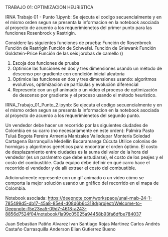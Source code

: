 TRABAJO 01: OPTIMIZACION HEURISTICA

IRNA Trabajo 01 - Punto 1.ipynb:
Se ejecuta el codigo secuencialmente y en el mismo orden segun se presenta la informacion en la notebook asociada al proyecto de acuerdo a los requerimienetos del primer punto para las funciones Rosenbrock y Rastrigin.

Considere las siguientes funciones de prueba:
Función de Rosenbrock
Función de Rastrigin
Función de Schwefel.
Función de Griewank
Función Goldstein-Price
Función de las seis jorobas de camello ()
1. Escoja dos funciones de prueba
2. Optimice las funciones en dos y tres dimensiones usando un método de descenso por gradiente con condición inicial aleatoria
3. Optimice las funciones en dos y tres dimensiones usando: algoritmos evolutivos, optimización de partículas y evolución diferencial
4. Represente con un gif animado o un video el proceso de optimización de descenso por gradiente y el proceso usando el método heurístico.

IRNA_Trabajo_01_Punto_2.ipynb:
Se ejecuta el codigo secuencialmente y en el mismo orden segun se presenta la informacion en la notebook asociada al proyecto de acuerdo a los requerimienetos del segundo punto.

Un vendedor debe hacer un recorrido por las siguientes ciudades de Colombia en su carro (no necesariamente en este orden):
Palmira
Pasto
Tuluá
Bogota
Pereira
Armenia
Manizales
Valledupar
Montería
Soledad
Cartagena
Barranquilla
Medellín
Bucaramanga
Cúcuta
Utilice colonias de hormigas y algoritmos genéticos para encontrar el orden óptimo. El costo de desplazamiento entre ciudades es la suma del valor de la hora del vendedor (es un parámetro que debe estudiarse), el costo de los peajes y el costo del combustible. Cada equipo debe definir en qué carro hace el recorrido el vendedor y de allí extraer el costo del combustible.

Adicionalmente represente con un gif animado o un video cómo se comporta la mejor solución usando un gráfico del recorrido en el mapa de Colombia.


Notebook asociada: https://deepnote.com/workspace/unal-rnab-24-1-785499d5-db17-45a8-85e4-d08d6b6c318d/project/Welcome-to-Deepnote-f5e23ea5-09d7-4618-a243-8856d7524f04/notebook/1a99c05025a94458b93fa6dfbe784037

Juan Sebastian Patiño Alvarez
Ivan Santiago Rojas Martinez
Carlos Andrés Castaño Carrasquilla
Anderson Elian Gutierrez Bueno
